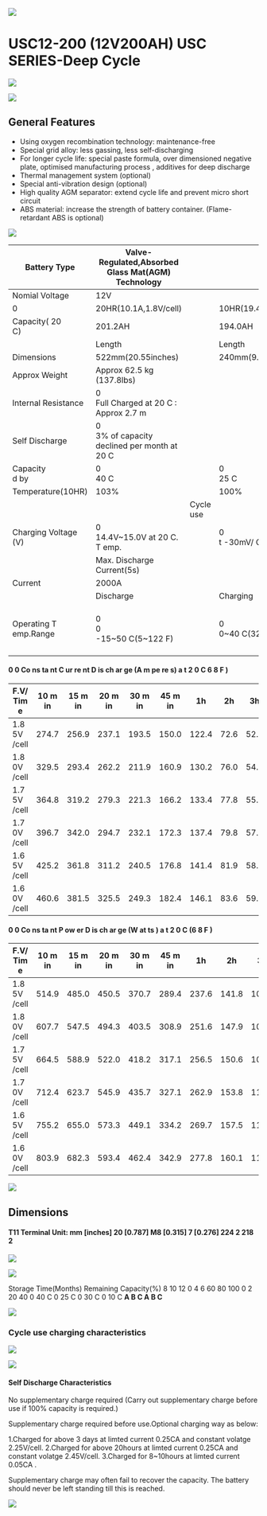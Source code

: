 ![](images/_page_0_Picture_0.jpeg)

# USC12-200 (12V200AH) USC SERIES-Deep Cycle

![](images/_page_0_Picture_2.jpeg)

![](images/_page_0_Picture_3.jpeg)

## **General Features**

- Using oxygen recombination technology: maintenance-free
- Special grid alloy: less gassing, less self-discharging
- For longer cycle life: special paste formula, over dimensioned negative plate, optimised manufacturing process , additives for deep discharge
- Thermal management system (optional)
- Special anti-vibration design (optional)
- High quality AGM separator: extend cycle life and prevent micro short circuit
- ABS material: increase the strength of battery container. (Flame-retardant ABS is optional)

![](images/_page_0_Picture_12.jpeg)

| Battery Type          | Valve-Regulated,Absorbed<br>Glass Mat(AGM)<br>Technology |           |                       |                                  |                             |                       |  |  |  |  |  |
|-----------------------|----------------------------------------------------------|-----------|-----------------------|----------------------------------|-----------------------------|-----------------------|--|--|--|--|--|
| Nomial Voltage        | 12V                                                      |           |                       |                                  |                             |                       |  |  |  |  |  |
| 0                     | 20HR(10.1A,1.8V/cell)                                    |           | 10HR(19.4A,1.8V/cell) | 5HR(36.0A,1.75V/cell)            |                             | 1HR(146.1A,1.6V/cell) |  |  |  |  |  |
| Capacity( 20<br>C)    | 201.2AH                                                  |           | 194.0AH               | 180.2AH                          |                             | 146.1AH               |  |  |  |  |  |
|                       | Length                                                   |           | Length                | Length                           |                             | Length                |  |  |  |  |  |
| Dimensions            | 522mm(20.55inches)                                       |           | 240mm(9.45inches)     | 218mm(8.58inches)                |                             | 224mm(8.81inches)     |  |  |  |  |  |
| Approx Weight         | Approx 62.5 kg (137.8lbs)                                |           |                       |                                  |                             |                       |  |  |  |  |  |
| Internal Resistance   | 0<br>Full Charged at 20 C : Approx 2.7 m                 |           |                       |                                  |                             |                       |  |  |  |  |  |
| Self Discharge        | 0<br>3% of capacity declined per month at 20 C           |           |                       |                                  |                             |                       |  |  |  |  |  |
| Capacity<br>d by      | 0<br>40 C                                                |           | 0<br>25 C             | 0 0 C                            |                             | 0<br>-15 C            |  |  |  |  |  |
| Temperature(10HR)     | 103%                                                     |           | 100%                  | 86%                              |                             | 65%                   |  |  |  |  |  |
|                       |                                                          | Cycle use |                       | Float use                        |                             |                       |  |  |  |  |  |
| Charging Voltage (V)  | 0<br>14.4V~15.0V at 20 C. T emp.                         |           | 0<br>t -30mV/ C       | 0<br>13.5V~13.8V at 20 C. T emp. |                             | 0<br>t -20mV/ C       |  |  |  |  |  |
|                       | Max. Discharge Current(5s)                               |           |                       | Initial Charging Current         |                             |                       |  |  |  |  |  |
| Current               | 2000A                                                    |           |                       | Less than 60A                    |                             |                       |  |  |  |  |  |
|                       | Discharge                                                |           | Charging              |                                  | Storage                     |                       |  |  |  |  |  |
| Operating T emp.Range | 0<br>0<br>-15~50 C(5~122 F)                              |           | 0<br>0~40 C(32~104 F) | 0                                | 0<br>0<br>-15~40 C(5~104 F) |                       |  |  |  |  |  |

#### **0 0 Co ns ta nt C ur re nt D is ch ar ge (A m pe re s) a t 2 0 C 6 8 F )**

| F.V/ Tim e   | 10 m in | 15 m in | 20 m in | 30 m in | 45 m in | 1h    | 2h   | 3h   | 4h   | 5h   | 6h   | 8h   | 10 h | 20 h |
|--------------|---------|---------|---------|---------|---------|-------|------|------|------|------|------|------|------|------|
| 1.8 5V /cell | 274.7   | 256.9   | 237.1   | 193.5   | 150.0   | 122.4 | 72.6 | 52.8 | 41.5 | 34.3 | 29.8 | 23.1 | 18.9 | 9.85 |
| 1.8 0V /cell | 329.5   | 293.4   | 262.2   | 211.9   | 160.9   | 130.2 | 76.0 | 54.6 | 42.9 | 35.5 | 30.7 | 23.8 | 19.4 | 10.1 |
| 1.7 5V /cell | 364.8   | 319.2   | 279.3   | 221.3   | 166.2   | 133.4 | 77.8 | 55.7 | 43.7 | 36.0 | 31.2 | 24.1 | 19.6 | 10.2 |
| 1.7 0V /cell | 396.7   | 342.0   | 294.7   | 232.1   | 172.3   | 137.4 | 79.8 | 57.0 | 44.5 | 36.9 | 31.8 | 24.5 | 20.0 | 10.3 |
| 1.6 5V /cell | 425.2   | 361.8   | 311.2   | 240.5   | 176.8   | 141.4 | 81.9 | 58.6 | 45.7 | 37.9 | 32.5 | 25.0 | 20.3 | 10.5 |
| 1.6 0V /cell | 460.6   | 381.5   | 325.5   | 249.3   | 182.4   | 146.1 | 83.6 | 59.5 | 46.6 | 38.4 | 32.9 | 25.3 | 20.6 | 10.7 |

#### **0 0 Co ns ta nt P ow er D is ch ar ge (W at ts ) a t 2 0 C (6 8 F )**

| F.V/ Tim e   | 10 m in | 15 m in | 20 m in | 30 m in | 45 m in | 1h    | 2h    | 3h    | 4h   | 5h   | 6h   | 8h   | 10 h | 20 h |
|--------------|---------|---------|---------|---------|---------|-------|-------|-------|------|------|------|------|------|------|
| 1.8 5V /cell | 514.9   | 485.0   | 450.5   | 370.7   | 289.4   | 237.6 | 141.8 | 103.6 | 81.8 | 68.0 | 59.3 | 46.3 | 38.0 | 20.0 |
| 1.8 0V /cell | 607.7   | 547.5   | 494.3   | 403.5   | 308.9   | 251.6 | 147.9 | 106.7 | 84.2 | 70.0 | 60.9 | 47.5 | 38.9 | 20.3 |
| 1.7 5V /cell | 664.5   | 588.9   | 522.0   | 418.2   | 317.1   | 256.5 | 150.6 | 108.5 | 85.5 | 70.9 | 61.6 | 47.8 | 39.2 | 20.5 |
| 1.7 0V /cell | 712.4   | 623.7   | 545.9   | 435.7   | 327.1   | 262.9 | 153.8 | 110.5 | 86.7 | 72.1 | 62.6 | 48.6 | 39.8 | 20.7 |
| 1.6 5V /cell | 755.2   | 655.0   | 573.3   | 449.1   | 334.2   | 269.7 | 157.5 | 113.2 | 88.8 | 74.0 | 63.9 | 49.4 | 40.4 | 20.9 |
| 1.6 0V /cell | 803.9   | 682.3   | 593.4   | 462.4   | 342.9   | 277.8 | 160.1 | 114.7 | 90.2 | 74.8 | 64.5 | 49.9 | 40.9 | 21.3 |

![](images/_page_0_Picture_18.jpeg)

## Dimensions

#### **T11 Terminal** Unit: mm [inches] 20 [0.787] M8 [0.315] 7 [0.276] 224 2 218 2

![](images/_page_1_Figure_2.jpeg)

![](images/_page_1_Figure_3.jpeg)

Storage Time(Months) Remaining Capacity(%) 8 10 12 0 4 6 60 80 100 0 2 20 40 0 40 C 0 25 C 0 30 C 0 10 C **A B C A B C**

![](images/_page_1_Figure_5.jpeg)

### Cycle use charging characteristics

![](images/_page_1_Figure_7.jpeg)

![](images/_page_1_Figure_8.jpeg)

#### Self Discharge Characteristics

No supplementary charge required (Carry out supplementary charge before use if 100% capacity is required.)

Supplementary charge required before use.Optional charging way as below:

1.Charged for above 3 days at limted current 0.25CA and constant volatge 2.25V/cell. 2.Charged for above 20hours at limted current 0.25CA and constant volatge 2.45V/cell. 3.Charged for 8~10hours at limted current 0.05CA .

Supplementary charge may often fail to recover the capacity. The battery should never be left standing till this is reached.

![](images/_page_1_Picture_14.jpeg)